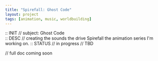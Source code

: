 ```yaml
---
title: "Spirefall: Ghost Code"
layout: project
tags: [animation, music, worldbuilding]
---
```

<!--
SPDX-FileCopyrightText: © 2025 Justin Burdine <justin@cyburdine.com>
SPDX-License-Identifier: BSD-3-Clause
-->

:: INIT // subject: Ghost Code  
:: DESC // creating the sounds the drive Spirefall the animation series I'm working on.
:: STATUS // in progress // TBD

// full doc coming soon

